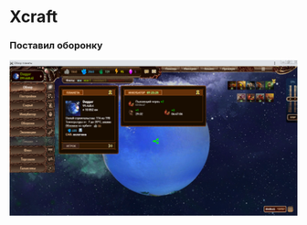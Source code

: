 # Xcraft
<H3>Поставил оборонку</h3>
<img src="https://github.com/ek75/Xcraft/blob/master/Screenshot_1.png"
